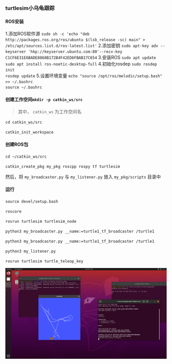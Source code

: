 ### turtlesim小乌龟跟踪

#### ROS安装

1.添加ROS软件源
    `sudo sh -c 'echo "deb http://packages.ros.org/ros/ubuntu $(lsb_release -sc) main" > /etc/apt/sources.list.d/ros-latest.list'`
2.添加密钥
    `sudo apt-key adv --keyserver 'hkp://keyserver.ubuntu.com:80'--recv-key C1CF6E31E6BADE8868B172B4F42ED6FBAB17C654`
3.安装ROS
    `sudo apt update`  
    `sudo apt install ros-noetic-desktop-full`
4.初始化rosdep
    `sudo rosdep init`  
    `rosdep update`
5.设置环境变量
    `echo "source /opt/ros/melodic/setup.bash" >> ~/.bashrc`  
    `source ~/.bashrc`

#### 创建工作空间`mkdir -p catkin_ws/src`

> 其中， `catkin_ws` 为工作空间名

`cd catkin_ws/src`

`catkin_init_workspace`

#### 创建ROS包

`cd ~/catkin_ws/src`

`catkin_create_pkg my_pkg roscpp rospy tf turtlesim`

然后，将 `my_broadcaster.py` 与 `my_listener.py` 放入 `my_pkg/scripts` 目录中

#### 运行

`source devel/setup.bash`

`roscore`

`rosrun turtlesim turtlesim_node`

`python3 my_broadcaster.py __name:=turtle1_tf_broadcaster /turtle1`

`python3 my_broadcaster.py __name:=turtle1_tf_broadcaster /turtle1`

`python3 my_listener.py`

`rosrun turtlesim turtle_teleop_key`

![fig: run.png](docs/imgs/run.png "运行效果")